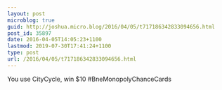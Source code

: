 ```yaml
---
layout: post
microblog: true
guid: http://joshua.micro.blog/2016/04/05/t717186342833094656.html
post_id: 35897
date: 2016-04-05T14:05:23+1100
lastmod: 2019-07-30T17:41:24+1100
type: post
url: /2016/04/05/t717186342833094656.html
---
```

You use CityCycle, win $10 #BneMonopolyChanceCards
